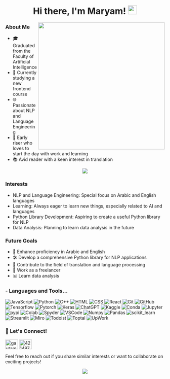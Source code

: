 

<h1 align="center">
  Hi there, I'm Maryam!
  <img src="https://media.giphy.com/media/hvRJCLFzcasrR4ia7z/giphy.gif" width="28">
</h1>


<img width="400" align="right" src="https://i.pinimg.com/originals/d3/ca/2b/d3ca2b6b5b0d90c4b98195b205defa29.gif">


### About Me

* 🎓 Graduated from the Faculty of Artificial Intelligence
* 🌱 Currently studying a new frontend course
* 🌐 Passionate about NLP and Language Engineering
* 🌅 Early riser who loves to start the day with work and learning
* 📚 Avid reader with a keen interest in translation


<p align="center">
  <a href="https://github.com/DenverCoder1/readme-typing-svg"><img src="https://readme-typing-svg.herokuapp.com/?lines=Always%20learning%20new%20things&font=Fira%20Code&center=true&width=440&height=45&color=f75c7e&vCenter=true&size=22"></a>
</p> 

### Interests

* NLP and Language Engineering: Special focus on Arabic and English languages
* Learning: Always eager to learn new things, especially related to AI and languages
* Python Library Development: Aspiring to create a useful Python library for NLP
* Data Analysis: Planning to learn data analysis in the future


### Future Goals

* 📖 Enhance proficiency in Arabic and English
* 🛠 Develop a comprehensive Python library for NLP applications
* 💬 Contribute to the field of translation and language processing
* 🌟 Work as a freelancer
* 📊 Learn data analysis


### - Languages and Tools...

![JavaScript](https://img.shields.io/badge/javascript-%23323330.svg?style=for-the-badge&logo=javascript)
![Python](https://img.shields.io/badge/python-%23323330?style=for-the-badge&logo=python)
![C++](https://img.shields.io/badge/c++-%23323330.svg?style=for-the-badge&logo=c%2B%2B)
![HTML](https://img.shields.io/badge/html5-%23E34F26.svg?style=for-the-badge&logo=html5&logoColor=white)
![CSS](https://img.shields.io/badge/css3-%231572B6.svg?style=for-the-badge&logo=css3&logoColor=white)
![React](https://img.shields.io/badge/react-%2320232a.svg?style=for-the-badge&logo=react&logoColor=%2361DAFB)
![Git](https://img.shields.io/badge/git-%23F05033.svg?style=for-the-badge&logo=git&logoColor=white) 
![GitHub](https://img.shields.io/badge/github-%23121011.svg?style=for-the-badge&logo=github&logoColor=white) 
![Tensorflow](https://img.shields.io/badge/TensorFlow-FF6F00?style=for-the-badge&logo=tensorflow&logoColor=white)
![Pytorch](https://img.shields.io/badge/PyTorch-EE4C2C?style=for-the-badge&logo=pytorch&logoColor=white)
![Keras](https://img.shields.io/badge/Keras-FF0000?style=for-the-badge&logo=keras&logoColor=white)
![ChatGPT](https://img.shields.io/badge/ChatGPT-74aa9c?style=for-the-badge&logo=openai&logoColor=white) 
![Kaggle](https://img.shields.io/badge/Kaggle-20BEFF?style=for-the-badge&logo=Kaggle&logoColor=white) 
![Conda](https://img.shields.io/badge/conda-342B029.svg?&style=for-the-badge&logo=anaconda&logoColor=white)
![Jupyter](https://img.shields.io/badge/Jupyter-F37626.svg?&style=for-the-badge&logo=Jupyter&logoColor=white) 
![pypi](https://img.shields.io/badge/pypi-3775A9?style=for-the-badge&logo=pypi&logoColor=white) 
![Colab](https://img.shields.io/badge/Colab-F9AB00?style=for-the-badge&logo=googlecolab&color=525252)
![Spyder](https://img.shields.io/badge/Spyder%20Ide-FF0000?style=for-the-badge&logo=spyder%20ide&logoColor=white) 
![VSCode](https://img.shields.io/badge/VSCode-0078D4?style=for-the-badge&logo=visual%20studio%20code&logoColor=white) 
![Numpy](https://img.shields.io/badge/Numpy-777BB4?style=for-the-badge&logo=numpy&logoColor=white)
![Pandas](https://img.shields.io/badge/Pandas-2C2D72?style=for-the-badge&logo=pandas&logoColor=white) 
![scikit_learn](https://img.shields.io/badge/scikit_learn-F7931E?style=for-the-badge&logo=scikit-learn&logoColor=white) 
![Streamlit](https://img.shields.io/badge/Streamlit-FF4B4B?style=for-the-badge&logo=Streamlit&logoColor=white)
![Miro](https://img.shields.io/badge/Miro-F7C922?style=for-the-badge&logo=Miro&logoColor=050036) 
![Todoist](https://img.shields.io/badge/Todoist-E44332?style=for-the-badge&logo=todoist&logoColor=white) 
![Toptal](https://img.shields.io/badge/Toptal-3863A0?style=for-the-badge&logo=Toptal&logoColor=white)
![UpWork](https://img.shields.io/badge/UpWork-6FDA44?style=for-the-badge&logo=Upwork&logoColor=white) 



### 🔗 Let's Connect!

<p align="left">
<a href="www.linkedin.com/in/maryam-elmorshidy-588282317" target="blank"><img align="center" src="https://raw.githubusercontent.com/rahuldkjain/github-profile-readme-generator/master/src/images/icons/Social/linked-in-alt.svg" alt="gautamkrishnar" height="30" width="40" /></a>
<a href="https://www.kaggle.com/maryamelmorshidy" target="blank"><img align="center" src="https://www.vectorlogo.zone/logos/kaggle/kaggle-icon.svg" alt="4214976" height="30" width="40" /></a>


Feel free to reach out if you share similar interests or want to collaborate on exciting projects!

<p align="center">
        <img src="https://i.pinimg.com/originals/d9/72/b4/d972b4f55968f43315356d25473902fe.jpg" />
</p>
